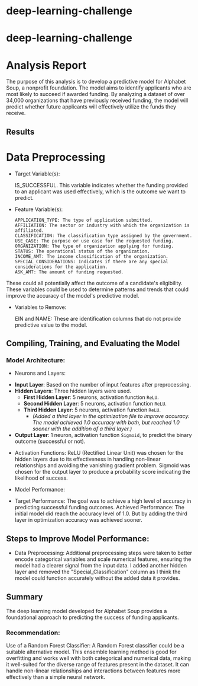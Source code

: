 # deep-learning-challenge
# deep-learning-challenge
# Analysis Report

The purpose of this analysis is to develop a predictive model for Alphabet Soup, a nonprofit foundation. The model aims to identify applicants who are most likely to succeed if awarded funding. By analyzing a dataset of over 34,000 organizations that have previously received funding, the model will predict whether future applicants will effectively utilize the funds they receive. 

## Results
# Data Preprocessing
* Target Variable(s):

    IS_SUCCESSFUL. This variable indicates whether the funding provided to an applicant was used       effectively, which is the outcome we want to predict.

* Feature Variable(s):

    
      APPLICATION_TYPE: The type of application submitted.
      AFFILIATION: The sector or industry with which the organization is affiliated.
      CLASSIFICATION: The classification type assigned by the government.
      USE_CASE: The purpose or use case for the requested funding.
      ORGANIZATION: The type of organization applying for funding.
      STATUS: The operational status of the organization.
      INCOME_AMT: The income classification of the organization.
      SPECIAL_CONSIDERATIONS: Indicates if there are any special considerations for the application.
      ASK_AMT: The amount of funding requested.
These could all potentially affect the outcome of a candidate's eligibility. These variables could be used to determine patterns and trends that could improve the accuracy of the model's predictive model.

* Variables to Remove:
    
  EIN and NAME: These are identification columns that do not provide predictive value to the model.

## Compiling, Training, and Evaluating the Model

### Model Architecture:

* Neurons and Layers:

- **Input Layer**: Based on the number of input features after preprocessing.
- **Hidden Layers**: Three hidden layers were used.
  - **First Hidden Layer**: 5 neurons, activation function `ReLU`.
  - **Second Hidden Layer**: 5 neurons, activation function `ReLU`.
  - **Third Hidden Layer**: 5 neurons, activation function `ReLU`. 
    - *(Added a third layer in the optimization file to improve accuracy. The model achieved 1.0 accuracy with both, but reached 1.0 sooner with the addition of a third layer.)*
- **Output Layer**: 1 neuron, activation function `Sigmoid`, to predict the binary outcome (successful or not).


* Activation Functions:
  ReLU (Rectified Linear Unit) was chosen for the hidden layers due to its effectiveness in handling non-linear relationships and avoiding the vanishing gradient problem.
  Sigmoid was chosen for the output layer to produce a probability score indicating the likelihood of success.

* Model Performance:

* Target Performance: The goal was to achieve a high level of accuracy in predicting successful funding outcomes.
Achieved Performance: The initial model did reach the accuracy level of 1.0. But by adding the third layer in optimization accuracy was achieved sooner. 

## Steps to Improve Model Performance:

* Data Preprocessing: Additional preprocessing steps were taken to better encode categorical variables and scale numerical features, ensuring the model had a clearer signal from the input data. I added another hidden layer and removed the "Special_Classification" column as I think the model could function accurately without the added data it provides. 

## Summary
The deep learning model developed for Alphabet Soup provides a foundational approach to predicting the success of funding applicants.

### Recommendation:

Use of a Random Forest Classifier: A Random Forest classifier could be a suitable alternative model. This ensemble learning method is good for overfitting and works well with both categorical and numerical data, making it well-suited for the diverse range of features present in the dataset. It can handle non-linear relationships and interactions between features more effectively than a simple neural network.
